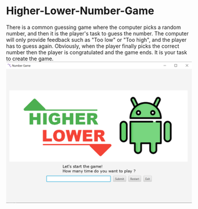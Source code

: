 # Higher-Lower-Number-Game
There is a common guessing game where the computer picks a random number, and then it is the player's task to guess the number. The computer will only provide feedback such as "Too low" or "Too high", and the player has to guess again. Obviously, when the player finally picks the correct number then the player is congratulated and the game ends. It is your task to create the game.
![screen](https://github.com/pennyliangzhao/Higher-Lower-Number-Game/blob/master/Higher%20Lower%20Number%20Game.png)
